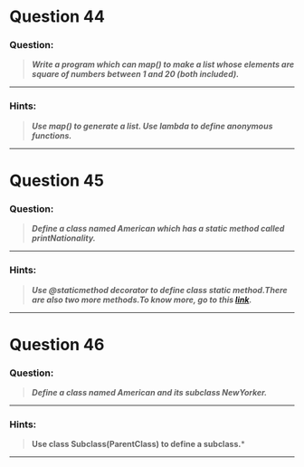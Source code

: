 # Question 44

### **Question:**
>***Write a program which can map() to make a list whose elements are square of numbers between 1 and 20 (both included).***

---------------

### Hints:
>***Use map() to generate a list. Use lambda to define anonymous functions.***

---------------

# Question 45

### **Question:**
>***Define a class named American which has a static method called printNationality.***

---------------------
### Hints: 
>***Use @staticmethod decorator to define class static method.There are also two more methods.To know more, go to this [link](https://realpython.com/blog/python/instance-class-and-static-methods-demystified/).***

---------------------

# Question 46

### **Question:**
>***Define a class named American and its subclass NewYorker.***

------------

### Hints: 
>**Use class Subclass(ParentClass) to define a subclass.***

------------